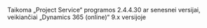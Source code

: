 Taikoma „Project Service“ programos 2.4.4.30 ar senesnei versijai, veikiančiai „Dynamics 365 (online)“ 9.x versijoje
